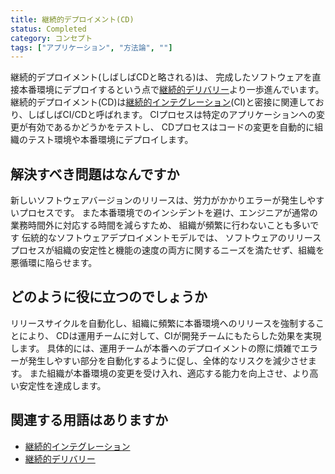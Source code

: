 ```yaml
---
title: 継続的デプロイメント(CD)
status: Completed
category: コンセプト
tags: ["アプリケーション", "方法論", ""]
---
```


継続的デプロイメント(しばしばCDと略される)は、
完成したソフトウェアを直接本番環境にデプロイするという点で[継続的デリバリー](/ja/continuous-delivery/)より一歩進んでいます。
継続的デプロイメント(CD)は[継続的インテグレーション](/ja/continuous-integration/)(CI)と密接に関連しており、しばしばCI/CDと呼ばれます。
CIプロセスは特定のアプリケーションへの変更が有効であるかどうかをテストし、
CDプロセスはコードの変更を自動的に組織のテスト環境や本番環境にデプロイします。

## 解決すべき問題はなんですか

新しいソフトウェアバージョンのリリースは、労力がかかりエラーが発生しやすいプロセスです。
また本番環境でのインシデントを避け、エンジニアが通常の業務時間外に対応する時間を減らすため、
組織が頻繁に行わないことも多いです
伝統的なソフトウェアデプロイメントモデルでは、
ソフトウェアのリリースプロセスが組織の安定性と機能の速度の両方に関するニーズを満たせず、組織を悪循環に陥らせます。

## どのように役に立つのでしょうか

リリースサイクルを自動化し、組織に頻繁に本番環境へのリリースを強制することにより、
CDは運用チームに対して、CIが開発チームにもたらした効果を実現します。
具体的には、運用チームが本番へのデプロイメントの際に煩雑でエラーが発生しやすい部分を自動化するように促し、全体的なリスクを減少させます。
また組織が本番環境の変更を受け入れ、適応する能力を向上させ、より高い安定性を達成します。

## 関連する用語はありますか

* [継続的インテグレーション](/ja/continuous-integration/)
* [継続的デリバリー](/ja/continuous-delivery/)
